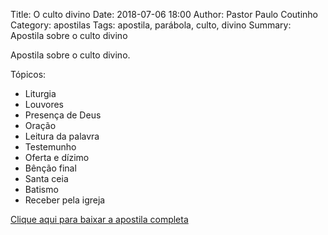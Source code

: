 Title: O culto divino
Date: 2018-07-06 18:00
Author: Pastor Paulo Coutinho
Category: apostilas
Tags: apostila, parábola, culto, divino
Summary: Apostila sobre o culto divino

Apostila sobre o culto divino.

Tópicos:

- Liturgia
- Louvores
- Presença de Deus
- Oração
- Leitura da palavra
- Testemunho
- Oferta e dízimo
- Bênção final
- Santa ceia
- Batismo
- Receber pela igreja


[Clique aqui para baixar a apostila completa](https://www.dropbox.com/s/cg91l03pf5f3bd6/O%20culto%20divino.pdf?dl=1)